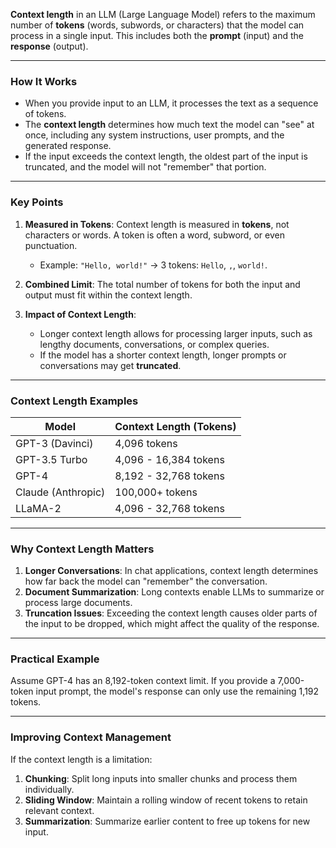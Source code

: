 **Context length** in an LLM (Large Language Model) refers to the maximum number of **tokens** (words, subwords, or characters) that the model can process in a single input. This includes both the **prompt** (input) and the **response** (output).

---

### **How It Works**
- When you provide input to an LLM, it processes the text as a sequence of tokens.  
- The **context length** determines how much text the model can "see" at once, including any system instructions, user prompts, and the generated response.  
- If the input exceeds the context length, the oldest part of the input is truncated, and the model will not "remember" that portion.

---

### **Key Points**
1. **Measured in Tokens**: Context length is measured in **tokens**, not characters or words. A token is often a word, subword, or even punctuation.  
   - Example: `"Hello, world!"` → 3 tokens: `Hello`, `,`, `world!`.  

2. **Combined Limit**: The total number of tokens for both the input and output must fit within the context length.  

3. **Impact of Context Length**:  
   - Longer context length allows for processing larger inputs, such as lengthy documents, conversations, or complex queries.  
   - If the model has a shorter context length, longer prompts or conversations may get **truncated**.

---

### **Context Length Examples**
| Model                  | Context Length (Tokens) |
|------------------------|-------------------------|
| GPT-3 (Davinci)        | 4,096 tokens           |
| GPT-3.5 Turbo          | 4,096 - 16,384 tokens  |
| GPT-4                  | 8,192 - 32,768 tokens  |
| Claude (Anthropic)     | 100,000+ tokens        |
| LLaMA-2                | 4,096 - 32,768 tokens  |

---

### **Why Context Length Matters**
1. **Longer Conversations**: In chat applications, context length determines how far back the model can "remember" the conversation.  
2. **Document Summarization**: Long contexts enable LLMs to summarize or process large documents.  
3. **Truncation Issues**: Exceeding the context length causes older parts of the input to be dropped, which might affect the quality of the response.

---

### **Practical Example**
Assume GPT-4 has an 8,192-token context limit. If you provide a 7,000-token input prompt, the model's response can only use the remaining 1,192 tokens.

---

### **Improving Context Management**
If the context length is a limitation:
1. **Chunking**: Split long inputs into smaller chunks and process them individually.  
2. **Sliding Window**: Maintain a rolling window of recent tokens to retain relevant context.  
3. **Summarization**: Summarize earlier content to free up tokens for new input.
